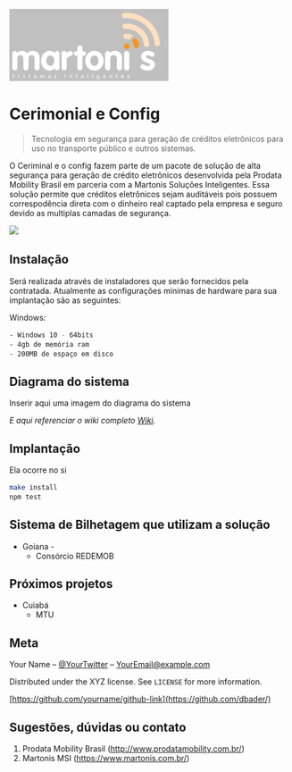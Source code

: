  [![logo-martonis-image]][martonis-url]
# Cerimonial e Config
> Tecnologia em segurança para geração de créditos eletrônicos para uso no transporte público e outros sistemas.

O Ceriminal e o config fazem parte de um pacote de solução de alta segurança para geração de crédito eletrônicos desenvolvida pela Prodata Mobility Brasil em parceria com a Martonis Soluções Inteligentes. Essa solução permite que créditos eletrônicos sejam auditáveis pois possuem correspodência direta com o dinheiro real captado pela empresa e seguro devido as multiplas camadas de segurança.

![](header.png)

## Instalação

Será realizada através de instaladores que serão fornecidos pela contratada. Atualmente as configurações minimas de hardware para sua implantação são as seguintes:

Windows:

```sh
- Windows 10 - 64bits
- 4gb de memória ram
- 200MB de espaço em disco
```

## Diagrama do sistema 

Inserir aqui uma imagem do diagrama do sistema

_E aqui referenciar o wiki completo [Wiki][wiki]._

## Implantação

Ela ocorre no si

```sh
make install
npm test
```

## Sistema de Bilhetagem que utilizam a solução

* Goiana - 
    * Consórcio REDEMOB
    
## Próximos projetos

* Cuiabá
    * MTU


## Meta

Your Name – [@YourTwitter](https://twitter.com/dbader_org) – YourEmail@example.com

Distributed under the XYZ license. See ``LICENSE`` for more information.

[https://github.com/yourname/github-link](https://github.com/dbader/)

## Sugestões, dúvidas ou contato

1. Prodata Mobility Brasil (<http://www.prodatamobility.com.br/>)
2. Martonis MSI (<https://www.martonis.com.br/>)


<!-- Markdown link & img dfn's -->
[logo-martonis-image]: https://github.com/msi-devops/Wiki---Cerimonial/blob/master/teste_logo_cinza.PNG
[martonis-url]: https://www.martonis.com.br/
[npm-downloads]: https://img.shields.io/npm/dm/datadog-metrics.svg?style=flat-square
[travis-image]: https://img.shields.io/travis/dbader/node-datadog-metrics/master.svg?style=flat-square
[travis-url]: https://travis-ci.org/dbader/node-datadog-metrics
[wiki]: https://github.com/yourname/yourproject/wiki

